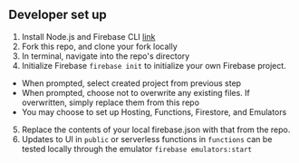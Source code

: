 ## Developer set up

1. Install Node.js and Firebase CLI [link](https://firebase.google.com/docs/functions/get-started#set-up-node.js-and-the-firebase-cli)
2. Fork this repo, and clone your fork locally
3. In terminal, navigate into the repo's directory
4. Initialize Firebase `firebase init` to initialize your own Firebase project.
  - When prompted, select created project from previous step
  - When prompted, choose not to overwrite any existing files. If overwritten, simply replace them from this repo
  - You may choose to set up Hosting, Functions, Firestore, and Emulators
5. Replace the contents of your local firebase.json with that from the repo.
6. Updates to UI in `public` or serverless functions in `functions` can be tested locally through the emulator `firebase emulators:start`

